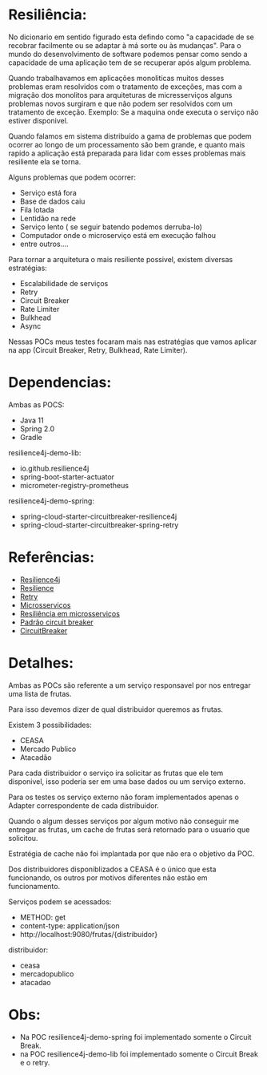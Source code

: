 # Resiliência: #
No dicionario em sentido figurado esta defindo como "a capacidade de se recobrar facilmente ou se adaptar à má sorte ou às mudanças". Para o mundo do desenvolvimento de software podemos pensar como sendo a capacidade de uma aplicação tem de se recuperar após algum problema.

Quando trabalhavamos em aplicações monoliticas muitos desses problemas eram resolvidos com o tratamento de exceções, mas com a migração dos monolitos para arquiteturas de micresserviços alguns problemas novos surgiram e que não podem ser resolvidos com um tratamento de exceção. Exemplo: Se a maquina onde executa o serviço não estiver disponivel.

Quando falamos em sistema distribuído a gama de problemas que podem ocorrer ao longo de um processamento são bem grande, e quanto mais rapido a aplicação está preparada para lidar com esses problemas mais resiliente ela se torna.

Alguns problemas que podem ocorrer:

 - Serviço está fora
 - Base de dados caiu
 - Fila lotada
 - Lentidão na rede
 - Serviço lento ( se seguir batendo podemos derruba-lo)
 - Computador onde o microserviço está em execução falhou
 - entre outros.... 

Para tornar a arquitetura o mais resiliente possivel, existem diversas estratégias:

 - Escalabilidade de serviços
 - Retry
 - Circuit Breaker
 - Rate Limiter
 - Bulkhead
 - Async

 Nessas POCs meus testes focaram mais nas estratégias que vamos aplicar na app (Circuit Breaker, Retry, Bulkhead, Rate Limiter).

# Dependencias: #
Ambas as POCS:

 - Java 11
 - Spring 2.0
 - Gradle

resilience4j-demo-lib:

 - io.github.resilience4j
 - spring-boot-starter-actuator
 - micrometer-registry-prometheus

resilience4j-demo-spring:

 - spring-cloud-starter-circuitbreaker-resilience4j
 - spring-cloud-starter-circuitbreaker-spring-retry

# Referências: #
 - [Resilience4j](https://resilience4j.readme.io/)
 - [Resilience](https://www.baeldung.com/resilience4j)
 - [Retry](https://www.baeldung.com/spring-retry)
 - [Microsserviços](https://docs.microsoft.com/pt-br/azure/architecture/guide/architecture-styles/microservices)
 - [Resiliência em microsserviços](https://docs.microsoft.com/pt-br/dotnet/architecture/microservices/architect-microservice-container-applications/resilient-high-availability-microservices)
 - [Padrão circuit breaker](https://docs.microsoft.com/pt-br/azure/architecture/patterns/circuit-breaker)
 - [CircuitBreaker](https://martinfowler.com/bliki/CircuitBreaker.html)

 # Detalhes: #

 Ambas as POCs são referente a um serviço responsavel por nos entregar uma lista de frutas. 

 Para isso devemos dizer de qual distribuidor queremos as frutas.

 Existem 3 possibilidades:

 - CEASA
 - Mercado Publico
 - Atacadão

 Para cada distribuidor o serviço ira solicitar as frutas que ele tem disponivel, isso poderia ser em uma base dados ou um serviço externo.

 Para os testes os serviço externo não foram implementados apenas o Adapter correspondente de cada distribuidor.

 Quando o algum desses serviços por algum motivo não conseguir me entregar as frutas, um cache de frutas será retornado para o usuario que solicitou.

 Estratégia de cache não foi implantada por que não era o objetivo da POC.
 
 Dos distribuidores disponiblizados a CEASA é o único que esta funcionando, os outros por motivos diferentes não estão em funcionamento.

 Serviços podem se acessados:
  - METHOD: get
  - content-type: application/json
  - http://localhost:9080/frutas/{distribuidor}

 distribuidor:

 - ceasa
 - mercadopublico
 - atacadao

# Obs: #
 - Na POC resilience4j-demo-spring foi implementado somente o Circuit Break.
 - na POC resilience4j-demo-lib foi implementado somente o Circuit Break e o retry.
